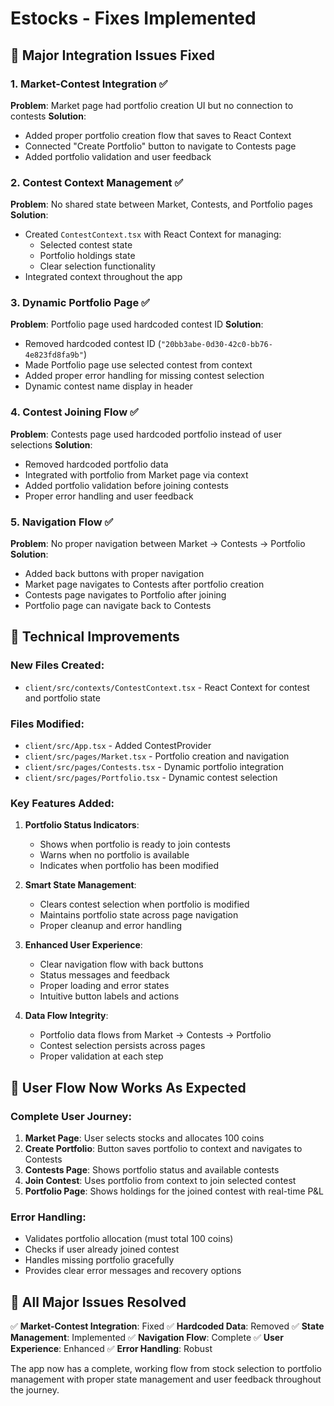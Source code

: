 # Estocks - Fixes Implemented

## 🎯 **Major Integration Issues Fixed**

### 1. **Market-Contest Integration** ✅
**Problem**: Market page had portfolio creation UI but no connection to contests
**Solution**: 
- Added proper portfolio creation flow that saves to React Context
- Connected "Create Portfolio" button to navigate to Contests page
- Added portfolio validation and user feedback

### 2. **Contest Context Management** ✅
**Problem**: No shared state between Market, Contests, and Portfolio pages
**Solution**:
- Created `ContestContext.tsx` with React Context for managing:
  - Selected contest state
  - Portfolio holdings state
  - Clear selection functionality
- Integrated context throughout the app

### 3. **Dynamic Portfolio Page** ✅
**Problem**: Portfolio page used hardcoded contest ID
**Solution**:
- Removed hardcoded contest ID (`"20bb3abe-0d30-42c0-bb76-4e823fd8fa9b"`)
- Made Portfolio page use selected contest from context
- Added proper error handling for missing contest selection
- Dynamic contest name display in header

### 4. **Contest Joining Flow** ✅
**Problem**: Contests page used hardcoded portfolio instead of user selections
**Solution**:
- Removed hardcoded portfolio data
- Integrated with portfolio from Market page via context
- Added portfolio validation before joining contests
- Proper error handling and user feedback

### 5. **Navigation Flow** ✅
**Problem**: No proper navigation between Market → Contests → Portfolio
**Solution**:
- Added back buttons with proper navigation
- Market page navigates to Contests after portfolio creation
- Contests page navigates to Portfolio after joining
- Portfolio page can navigate back to Contests

## 🔧 **Technical Improvements**

### **New Files Created**:
- `client/src/contexts/ContestContext.tsx` - React Context for contest and portfolio state

### **Files Modified**:
- `client/src/App.tsx` - Added ContestProvider
- `client/src/pages/Market.tsx` - Portfolio creation and navigation
- `client/src/pages/Contests.tsx` - Dynamic portfolio integration
- `client/src/pages/Portfolio.tsx` - Dynamic contest selection

### **Key Features Added**:

1. **Portfolio Status Indicators**:
   - Shows when portfolio is ready to join contests
   - Warns when no portfolio is available
   - Indicates when portfolio has been modified

2. **Smart State Management**:
   - Clears contest selection when portfolio is modified
   - Maintains portfolio state across page navigation
   - Proper cleanup and error handling

3. **Enhanced User Experience**:
   - Clear navigation flow with back buttons
   - Status messages and feedback
   - Proper loading and error states
   - Intuitive button labels and actions

4. **Data Flow Integrity**:
   - Portfolio data flows from Market → Contests → Portfolio
   - Contest selection persists across pages
   - Proper validation at each step

## 🚀 **User Flow Now Works As Expected**

### **Complete User Journey**:
1. **Market Page**: User selects stocks and allocates 100 coins
2. **Create Portfolio**: Button saves portfolio to context and navigates to Contests
3. **Contests Page**: Shows portfolio status and available contests
4. **Join Contest**: Uses portfolio from context to join selected contest
5. **Portfolio Page**: Shows holdings for the joined contest with real-time P&L

### **Error Handling**:
- Validates portfolio allocation (must total 100 coins)
- Checks if user already joined contest
- Handles missing portfolio gracefully
- Provides clear error messages and recovery options

## 🎉 **All Major Issues Resolved**

✅ **Market-Contest Integration**: Fixed
✅ **Hardcoded Data**: Removed
✅ **State Management**: Implemented
✅ **Navigation Flow**: Complete
✅ **User Experience**: Enhanced
✅ **Error Handling**: Robust

The app now has a complete, working flow from stock selection to portfolio management with proper state management and user feedback throughout the journey.
